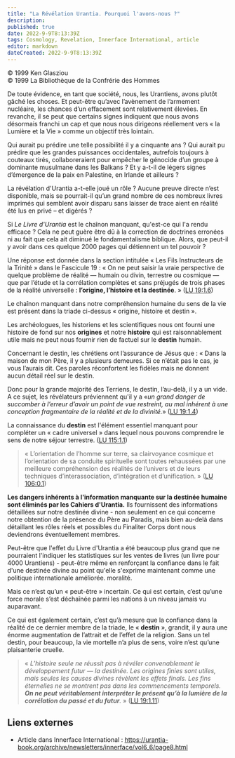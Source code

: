 ```yaml
---
title: "La Révélation Urantia. Pourquoi l'avons-nous ?"
description: 
published: true
date: 2022-9-9T8:13:39Z
tags: Cosmology, Revelation, Innerface International, article
editor: markdown
dateCreated: 2022-9-9T8:13:39Z
---
```


<p class="v-card v-sheet theme--light gray lighten-3 px-2">© 1999 Ken Glasziou<br>© 1999 La Bibliothèque de la Confrérie des Hommes</p>


De toute évidence, en tant que société, nous, les Urantiens, avons plutôt gâché les choses. Et peut-être qu’avec l’avènement de l’armement nucléaire, les chances d’un effacement sont relativement élevées. En revanche, il se peut que certains signes indiquent que nous avons désormais franchi un cap et que nous nous dirigeons réellement vers « la Lumière et la Vie » comme un objectif très lointain.

Qui aurait pu prédire une telle possibilité il y a cinquante ans ? Qui aurait pu prédire que les grandes puissances occidentales, autrefois toujours à couteaux tirés, collaboreraient pour empêcher le génocide d’un groupe à dominante musulmane dans les Balkans ? Et y a-t-il de légers signes d’émergence de la paix en Palestine, en Irlande et ailleurs ?

La révélation d'Urantia a-t-elle joué un rôle ? Aucune preuve directe n’est disponible, mais se pourrait-il qu’un grand nombre de ces nombreux livres imprimés qui semblent avoir disparu sans laisser de trace aient en réalité été lus en privé – et digérés ?

Si _Le Livre d'Urantia_ est le chaînon manquant, qu'est-ce qui l'a rendu efficace ? Cela ne peut guère être dû à la correction de doctrines erronées ni au fait que cela ait diminué le fondamentalisme biblique. Alors, que peut-il y avoir dans ces quelque 2000 pages qui détiennent un tel pouvoir ?

Une réponse est donnée dans la section intitulée « Les Fils Instructeurs de la Trinité » dans le Fascicule 19 : « On ne peut saisir la vraie perspective de quelque problème de réalité — humain ou divin, terrestre ou cosmique — que par l’étude et la corrélation complètes et sans préjugés de trois phases de la réalité universelle : **l’origine, l’histoire et la destinée**. » (<a id="a21_377"></a>[LU 19:1.6](/fr/The_Urantia_Book/19#p1_6))

Le chaînon manquant dans notre compréhension humaine du sens de la vie est présent dans la triade ci-dessus « origine, histoire et destin ».

Les archéologues, les historiens et les scientifiques nous ont fourni une histoire de fond sur nos **origines** et notre **histoire** qui est raisonnablement utile mais ne peut nous fournir rien de factuel sur le **destin** humain.

Concernant le destin, les chrétiens ont l’assurance de Jésus que : « Dans la maison de mon Père, il y a plusieurs demeures. Si ce n’était pas le cas, je vous l’aurais dit. Ces paroles réconfortent les fidèles mais ne donnent aucun détail réel sur le destin.

Donc pour la grande majorité des Terriens, le destin, l’au-delà, il y a un vide. A ce sujet, les révélateurs préviennent qu'il y a «_un grand danger de succomber à l’erreur d’avoir un point de vue restreint, au mal inhérent à une conception fragmentaire de la réalité et de la divinité._» (<a id="a29_290"></a>[LU 19:1.4](/fr/The_Urantia_Book/19#p1_4))

La connaissance du **destin** est l'élément essentiel manquant pour compléter un « cadre universel » dans lequel nous pouvons comprendre le sens de notre séjour terrestre. (<a id="a31_173"></a>[LU 115:1.1](/fr/The_Urantia_Book/115#p1_1))

> « L’orientation de l’homme sur terre, sa clairvoyance cosmique et l’orientation de sa conduite spirituelle sont toutes rehaussées par une meilleure compréhension des réalités de l’univers et de leurs techniques d’interassociation, d’intégration et d’unification. » (<a id="a33_268"></a>[LU 106:0.1](/fr/The_Urantia_Book/106#p0_1))

**Les dangers inhérents à l'information manquante sur la destinée humaine sont éliminés par les Cahiers d'Urantia.** Ils fournissent des informations détaillées sur notre destinée divine - non seulement en ce qui concerne notre obtention de la présence du Père au Paradis, mais bien au-delà dans détaillant les rôles réels et possibles du Finaliter Corps dont nous deviendrons éventuellement membres.

Peut-être que l'effet du Livre d'Urantia a été beaucoup plus grand que ne pourraient l'indiquer les statistiques sur les ventes de livres (un livre pour 4000 Urantiens) - peut-être même en renforçant la confiance dans le fait d'une destinée divine au point qu'elle s'exprime maintenant comme une politique internationale améliorée. moralité.

Mais ce n’est qu’un « peut-être » incertain. Ce qui est certain, c’est qu’une force morale s’est déchaînée parmi les nations à un niveau jamais vu auparavant.

Ce qui est également certain, c’est qu’à mesure que la confiance dans la réalité de ce dernier membre de la triade, le « **destin** », grandit, il y aura une énorme augmentation de l’attrait et de l’effet de la religion. Sans un tel destin, pour beaucoup, la vie mortelle n’a plus de sens, voire n’est qu’une plaisanterie cruelle.

> « _L’histoire seule ne réussit pas à révéler convenablement le développement futur — la destinée. Les origines finies sont utiles, mais seules les causes divines révèlent les effets finals. Les fins éternelles ne se montrent pas dans les commencements temporels. ***On ne peut véritablement interpréter le présent qu’à la lumière de la corrélation du passé et du futur***._ » (<a id="a43_379"></a>[LU 19:1.11](/fr/The_Urantia_Book/19#p1_11))

## Liens externes

- Article dans Innerface International : https://urantia-book.org/archive/newsletters/innerface/vol6_6/page8.html




